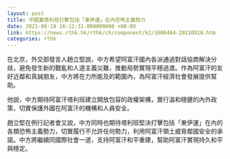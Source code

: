```yaml
---
layout: post
title: 中國冀塔利班打擊包括「東伊運」在內恐怖主義勢力
date: 2021-08-18 16:12:31.000000000 +08:00
link: https://news.rthk.hk/rthk/ch/component/k2/1606464-20210818.htm
categories: rthk
---
```


在北京，外交部發言人趙立堅說，中方希望阿富汗國內各派通過對話協商解決分歧，避免發生新的戰亂和人道主義災難，推動局勢實現平穩過渡。作為阿富汗的友好近鄰和真誠朋友，中方將在力所能及的範圍內，為阿富汗經濟社會發展提供幫助。

他說，中方期待阿富汗塔利班建立開放包容的政權架構，實行溫和穩健的內外政策，切實保護外國在阿富汗的機構和人員安全。

趙立堅在例行記者會又說，中方同時也期待塔利班堅決打擊包括「東伊運」在內的各類恐怖主義勢力，切實履行不允許任何勢力，利用阿富汗領土威脅鄰國安全的承諾。中方將繼續同國際社會一道，支持阿富汗和平重建，幫助阿富汗實現持久和平與穩定。
